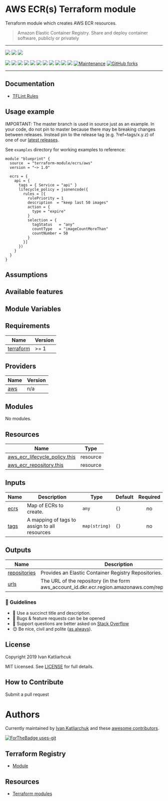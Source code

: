 # AWS ECR(s) Terraform module

Terraform module which creates AWS ECR resources.

> Amazon Elastic Container Registry. Share and deploy container software, publicly or privately

---

![](https://github.com/terraform-aws-modules/terraform-aws-ecr/workflows/release/badge.svg)
![](https://github.com/terraform-aws-modules/terraform-aws-ecr/workflows/commit-check/badge.svg)
![](https://github.com/terraform-aws-modules/terraform-aws-ecr/workflows/labeler/badge.svg)

[![](https://img.shields.io/github/license/terraform-aws-modules/terraform-aws-ecr)](https://github.com/terraform-aws-modules/terraform-aws-ecr)
![](https://img.shields.io/github/v/tag/terraform-aws-modules/terraform-aws-ecr)
![](https://img.shields.io/issues/github/terraform-aws-modules/terraform-aws-ecr)
![](https://img.shields.io/github/issues/terraform-aws-modules/terraform-aws-ecr)
![](https://img.shields.io/github/issues-closed/terraform-aws-modules/terraform-aws-ecr)
[![](https://img.shields.io/github/languages/code-size/terraform-aws-modules/terraform-aws-ecr)](https://github.com/terraform-aws-modules/terraform-aws-ecr)
[![](https://img.shields.io/github/repo-size/terraform-aws-modules/terraform-aws-ecr)](https://github.com/terraform-aws-modules/terraform-aws-ecr)
![](https://img.shields.io/github/languages/top/terraform-aws-modules/terraform-aws-ecr?color=green&logo=terraform&logoColor=blue)
![](https://img.shields.io/github/commit-activity/m/terraform-aws-modules/terraform-aws-ecr)
![](https://img.shields.io/github/contributors/terraform-aws-modules/terraform-aws-ecr)
![](https://img.shields.io/github/last-commit/terraform-aws-modules/terraform-aws-ecr)
[![Maintenance](https://img.shields.io/badge/Maintenu%3F-oui-green.svg)](https://GitHub.com/terraform-aws-modules/terraform-aws-ecr/graphs/commit-activity)
[![GitHub forks](https://img.shields.io/github/forks/terraform-aws-modules/terraform-aws-ecr.svg?style=social&label=Fork)](https://github.com/terraform-aws-modules/terraform-aws-ecr)

---

## Documentation

- [TFLint Rules](https://github.com/terraform-linters/tflint/tree/master/docs/rules)

## Usage example

IMPORTANT: The master branch is used in source just as an example. In your code, do not pin to master because there may be breaking changes between releases. Instead pin to the release tag (e.g. ?ref=tags/x.y.z) of one of our [latest releases](https://github.com/terraform-aws-modules/terraform-aws-ecr/releases).

See `examples` directory for working examples to reference:

```hcl
module "blueprint" {
  source  = "terraform-module/ecrs/aws"
  version = "~> 1.0"

  ecrs = {
    api = {
      tags = { Service = "api" }
      lifecycle_policy = jsonencode({
        rules = [{
          rulePriority = 1
          description  = "keep last 50 images"
          action = {
            type = "expire"
          }
          selection = {
            tagStatus   = "any"
            countType   = "imageCountMoreThan"
            countNumber = 50
          }
        }]
      })
    }
  }
}
```

## Assumptions

## Available features

## Module Variables

<!-- BEGINNING OF PRE-COMMIT-TERRAFORM DOCS HOOK -->
## Requirements

| Name | Version |
|------|---------|
| <a name="requirement_terraform"></a> [terraform](#requirement\_terraform) | >= 1 |

## Providers

| Name | Version |
|------|---------|
| <a name="provider_aws"></a> [aws](#provider\_aws) | n/a |

## Modules

No modules.

## Resources

| Name | Type |
|------|------|
| [aws_ecr_lifecycle_policy.this](https://registry.terraform.io/providers/hashicorp/aws/latest/docs/resources/ecr_lifecycle_policy) | resource |
| [aws_ecr_repository.this](https://registry.terraform.io/providers/hashicorp/aws/latest/docs/resources/ecr_repository) | resource |

## Inputs

| Name | Description | Type | Default | Required |
|------|-------------|------|---------|:--------:|
| <a name="input_ecrs"></a> [ecrs](#input\_ecrs) | Map of ECRs to create. | `any` | `{}` | no |
| <a name="input_tags"></a> [tags](#input\_tags) | A mapping of tags to assign to all resources | `map(string)` | `{}` | no |

## Outputs

| Name | Description |
|------|-------------|
| <a name="output_repositories"></a> [repositories](#output\_repositories) | Provides an Elastic Container Registry Repositories. |
| <a name="output_urls"></a> [urls](#output\_urls) | The URL of the repository (in the form aws\_account\_id.dkr.ecr.region.amazonaws.com/repositoryName). |
<!-- END OF PRE-COMMIT-TERRAFORM DOCS HOOK -->


### :memo: Guidelines

 - :memo: Use a succinct title and description.
 - :bug: Bugs & feature requests can be be opened
 - :signal_strength: Support questions are better asked on [Stack Overflow](https://stackoverflow.com/)
 - :blush: Be nice, civil and polite ([as always](http://contributor-covenant.org/version/1/4/)).

## License

Copyright 2019 Ivan Katliarhcuk

MIT Licensed. See [LICENSE](./LICENSE) for full details.

## How to Contribute

Submit a pull request

# Authors

Currently maintained by [Ivan Katliarchuk](https://github.com/ivankatliarchuk) and these [awesome contributors](https://github.com/terraform-aws-modules/terraform-aws-ecr/graphs/contributors).

[![ForTheBadge uses-git](http://ForTheBadge.com/images/badges/uses-git.svg)](https://GitHub.com/)

## Terraform Registry

- [Module](https://registry.terraform.io/modules/terraform-module/todo/aws)

## Resources

- [Terraform modules](https://registry.terraform.io/namespaces/terraform-module)
